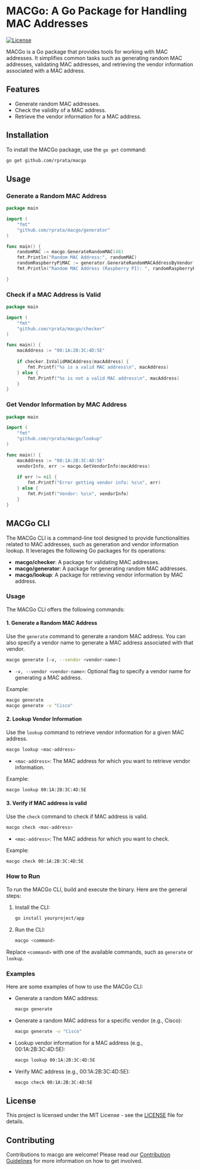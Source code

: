 # MACGo: A Go Package for Handling MAC Addresses

[![License](https://img.shields.io/badge/license-MIT-blue.svg)](https://opensource.org/licenses/MIT)

MACGo is a Go package that provides tools for working with MAC addresses. It simplifies common tasks such as generating random MAC addresses, validating MAC addresses, and retrieving the vendor information associated with a MAC address.

## Features

- Generate random MAC addresses.
- Check the validity of a MAC address.
- Retrieve the vendor information for a MAC address.

## Installation

To install the MACGo package, use the `go get` command:

```bash
go get github.com/rprata/macgo
```

## Usage

### Generate a Random MAC Address

```go
package main

import (
    "fmt"
    "github.com/rprata/macgo/generator"
)

func main() {
    randomMAC := macgo.GenerateRandomMAC(48)
    fmt.Println("Random MAC Address:", randomMAC)
    randomRaspberryPiMAC := generator.GenerateRandomMACAddressByVendor("raspberry")
    fmt.Println("Random MAC Address (Raspberry PI): ", randomRaspberryPiMAC)

}
```

### Check if a MAC Address is Valid

```go
package main

import (
    "fmt"
    "github.com/rprata/macgo/checker"
)

func main() {
    macAddress := "00:1A:2B:3C:4D:5E"
    
    if checker.IsValidMACAddress(macAddress) {
        fmt.Printf("%s is a valid MAC address\n", macAddress)
    } else {
        fmt.Printf("%s is not a valid MAC address\n", macAddress)
    }
}
```

### Get Vendor Information by MAC Address

```go
package main

import (
    "fmt"
    "github.com/rprata/macgo/lookup"
)

func main() {
    macAddress := "00:1A:2B:3C:4D:5E"
    vendorInfo, err := macgo.GetVendorInfo(macAddress)
    
    if err != nil {
        fmt.Printf("Error getting vendor info: %s\n", err)
    } else {
        fmt.Printf("Vendor: %s\n", vendorInfo)
    }
}
```

## MACGo CLI

The MACGo CLI is a command-line tool designed to provide functionalities related to MAC addresses, such as generation and vendor information lookup. It leverages the following Go packages for its operations:

- **macgo/checker**: A package for validating MAC addresses.
- **macgo/generator**: A package for generating random MAC addresses.
- **macgo/lookup**: A package for retrieving vendor information by MAC address.

### Usage

The MACGo CLI offers the following commands:

#### 1. Generate a Random MAC Address

Use the `generate` command to generate a random MAC address. You can also specify a vendor name to generate a MAC address associated with that vendor.

```sh
macgo generate [-v, --vendor <vendor-name>]
```

- `-v, --vendor <vendor-name>`: Optional flag to specify a vendor name for generating a MAC address.

Example:

```sh
macgo generate
macgo generate -v "Cisco"
```

#### 2. Lookup Vendor Information

Use the `lookup` command to retrieve vendor information for a given MAC address.

```sh
macgo lookup <mac-address>
```

- `<mac-address>`: The MAC address for which you want to retrieve vendor information.

Example:

```sh
macgo lookup 00:1A:2B:3C:4D:5E
```

#### 3. Verify if MAC address is valid

Use the `check` command to check if MAC address is valid.

```sh
macgo check <mac-address>
```

- `<mac-address>`: The MAC address for which you want to check.

Example:

```sh
macgo check 00:1A:2B:3C:4D:5E
```

### How to Run

To run the MACGo CLI, build and execute the binary. Here are the general steps:

1. Install the CLI:
   ```sh
   go install yourproject/app
   ```

2. Run the CLI:
   ```sh
   macgo <command>
   ```

Replace `<command>` with one of the available commands, such as `generate` or `lookup`.

### Examples

Here are some examples of how to use the MACGo CLI:

- Generate a random MAC address:
  ```sh
  macgo generate
  ```

- Generate a random MAC address for a specific vendor (e.g., Cisco):
  ```sh
  macgo generate -v "Cisco"
  ```

- Lookup vendor information for a MAC address (e.g., 00:1A:2B:3C:4D:5E):
  ```sh
  macgo lookup 00:1A:2B:3C:4D:5E
  ```

- Verify MAC address (e.g., 00:1A:2B:3C:4D:5E):
  ```sh
  macgo check 00:1A:2B:3C:4D:5E
  ```
## License

This project is licensed under the MIT License - see the [LICENSE](LICENSE) file for details.

## Contributing

Contributions to macgo are welcome! Please read our [Contribution Guidelines](CONTRIBUTING.md) for more information on how to get involved.
